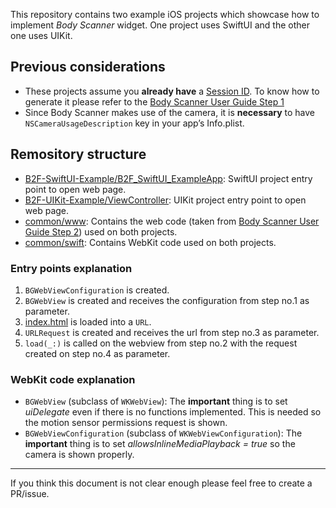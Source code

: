 This repository contains two example iOS projects which showcase how to implement *Body Scanner* widget. One project uses SwiftUI and the other one uses UIKit.

## Previous considerations
- These projects assume you **already have** a [Session ID](common/www/body-scanner.js#L2). To know how to generate it please refer to the [Body Scanner User Guide Step 1](https://developers.bodygram.com/scan/integration/#step-1-obtain-a-session-id-for-embedding-the-widget)
- Since Body Scanner makes use of the camera, it is **necessary** to have `NSCameraUsageDescription` key in your app’s Info.plist.

## Remository structure
- [B2F-SwiftUI-Example/B2F_SwiftUI_ExampleApp](B2F-SwiftUI-Example/B2F-SwiftUI-Example/B2F_SwiftUI_ExampleApp.swift): SwiftUI project entry point to open web page.
- [B2F-UIKit-Example/ViewController](B2F-UIKit-Example/B2F-UIKit-Example/ViewController.swift): UIKit project entry point to open web page.
- [common/www](common/www): Contains the web code (taken from [Body Scanner User Guide Step 2](https://developers.bodygram.com/scan/integration/#step-2-embed-the-body-scanner-widget-in-your-page)) used on both projects.
- [common/swift](common/swift): Contains WebKit code used on both projects.

### Entry points explanation
1. `BGWebViewConfiguration` is created.
2. `BGWebView` is created and receives the configuration from step no.1 as parameter.
3. [index.html](common/www/index.html) is loaded into a `URL`.
4. `URLRequest` is created and receives the url from step no.3 as parameter.
5. `load(_:)` is called on the webview from step no.2 with the request created on step no.4 as parameter.

### WebKit code explanation
- `BGWebView` (subclass of `WKWebView`): The **important** thing is to set *uiDelegate* even if there is no functions implemented. This is needed so the motion sensor permissions request is shown.
- `BGWebViewConfiguration` (subclass of `WKWebViewConfiguration`): The **important** thing is to set *allowsInlineMediaPlayback = true* so the camera is shown properly.

----

If you think this document is not clear enough please feel free to create a PR/issue.
